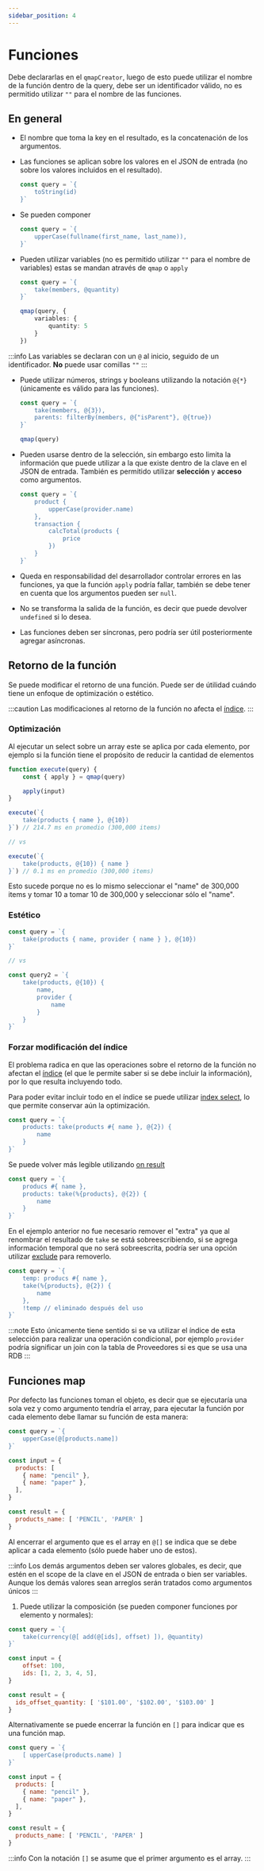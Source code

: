 ```yaml
---
sidebar_position: 4
---
```


# Funciones
Debe declararlas en el `qmapCreator`, luego de esto
puede utilizar el nombre de la función dentro de la query,
debe ser un identificador válido, no es permitido utilizar
`""` para el nombre de las funciones.

## En general

-   El nombre que toma la key en el resultado, es la concatenación de los
    argumentos.

-   Las funciones se aplican sobre los valores en el JSON de entrada
    (no sobre los valores incluidos en el resultado).
    ```javascript
    const query = `{
        toString(id)
    }`
    ```

-   Se pueden componer
    ```javascript
    const query = `{
        upperCase(fullname(first_name, last_name)),
    }`
    ```
-   Pueden utilizar variables (no es permitido utilizar `""` para el nombre
    de variables) estas se mandan através de `qmap` o `apply`
    ```typescript
    const query = `{
        take(members, @quantity)
    }`

    qmap(query, {
        variables: {
            quantity: 5
        }
    })
    ```

:::info
Las variables se declaran con un `@` al inicio, seguido de un identificador.
**No** puede usar comillas `""`
:::

-   Puede utilizar números, strings y booleans utilizando la notación `@{*}`
    (únicamente es válido para las funciones).
    ```typescript
    const query = `{
        take(members, @{3}),
        parents: filterBy(members, @{"isParent"}, @{true})
    }`

    qmap(query)
    ```

-   Pueden usarse dentro de la selección, sin embargo esto limita la información
    que puede utilizar a la que existe dentro de la clave en el JSON
    de entrada. También es permitido utilizar **selección** y
    **acceso** como argumentos.
    ```javascript
    const query = `{
        product {
            upperCase(provider.name)
        },
        transaction {
            calcTotal(products {
                price
            })
        }
    }`
    ```

-   Queda en responsabilidad del desarrollador controlar
    errores en las funciones, ya que la función `apply` podría
    fallar, también se debe tener en cuenta que los argumentos
    pueden ser `null`.

-   No se transforma la salida de la función, es decir que
    puede devolver `undefined` si lo desea.

-   Las funciones deben ser síncronas, pero podría ser útil
    posteriormente agregar asíncronas.


## Retorno de la función
Se puede modificar el retorno de una función. Puede ser
de útilidad cuándo tiene un enfoque de optimización o
estético.

:::caution
Las modificaciones al retorno de la función no
afecta el [índice](../instance#includes).
:::

### Optimización
Al ejecutar un select sobre un array este se aplica por
cada elemento, por ejemplo si la función tiene el propósito
de reducir la cantidad de elementos

```javascript
function execute(query) {
    const { apply } = qmap(query)

    apply(input)
}

execute(`{
    take(products { name }, @{10})
}`) // 214.7 ms en promedio (300,000 items)

// vs

execute(`{
    take(products, @{10}) { name }
}`) // 0.1 ms en promedio (300,000 items)
```

Esto sucede porque no es lo mismo seleccionar el "name" de 300,000
items y tomar 10 a tomar 10 de 300,000 y seleccionar sólo el "name".

### Estético
```javascript
const query = `{
    take(products { name, provider { name } }, @{10})
}`

// vs

const query2 = `{
    take(products, @{10}) {
        name,
        provider {
            name
        }
    }
}`
```

### Forzar modificación del índice
El problema radica en que las operaciones sobre el retorno de
la función no afectan el [índice](../instance#includes) (el que le
permite saber si se debe incluir la información), por lo que resulta
incluyendo todo.

Para poder evitar incluir todo en el índice se puede utilizar [index select](./index-select),
lo que permite conservar aún la optimización.

```javascript
const query = `{
    products: take(products #{ name }, @{2}) {
        name
    }
}`
```

Se puede volver más legible utilizando [on result](./onresult)


```javascript
const query = `{
    producs #{ name },
    products: take(%{products}, @{2}) {
        name
    }
}`
```

En el ejemplo anterior no fue necesario remover
el "extra" ya que al renombrar el resultado
de `take` se está sobreescribiendo, si se agrega información
temporal que no será sobreescrita, podría ser una opción
utilizar [exclude](./exclude) para removerlo.

```javascript
const query = `{
    temp: producs #{ name },
    take(%{products}, @{2}) {
        name
    },
    !temp // eliminado después del uso
}`
```

:::note
Esto únicamente tiene sentido si se va utilizar el índice de esta selección para
realizar una operación condicional, por ejemplo `provider` podría significar
un join con la tabla de Proveedores si es que se usa una RDB
:::

## Funciones map
Por defecto las funciones toman el objeto, es decir
que se ejecutaría una sola vez y como argumento tendría el array,
para ejecutar la función por cada elemento debe llamar
su función de esta manera:

```javascript
const query = `{
    upperCase(@[products.name])
}`

const input = {
  products: [
    { name: "pencil" },
    { name: "paper" },
  ],
}

const result = {
  products_name: [ 'PENCIL', 'PAPER' ]
}
```

Al encerrar el argumento que es el array en `@[]` se indica
que se debe aplicar a cada elemento (sólo puede haber uno de estos).

:::info
Los demás argumentos deben ser valores globales, es decir,
que estén en el scope de la clave en el JSON de entrada
o bien ser variables. Aunque los demás valores sean
arreglos serán tratados como argumentos únicos
:::

1. Puede utilizar la composición (se pueden componer funciones
por elemento y normales):

```javascript
const query = `{
    take(currency(@[ add(@[ids], offset) ]), @quantity)
}`

const input = {
    offset: 100,
    ids: [1, 2, 3, 4, 5],
}

const result = {
  ids_offset_quantity: [ '$101.00', '$102.00', '$103.00' ]
}
```

Alternativamente se puede encerrar la función en `[]` para indicar
que es una función map.

```javascript
const query = `{
    [ upperCase(products.name) ]
}`

const input = {
  products: [
    { name: "pencil" },
    { name: "paper" },
  ],
}

const result = {
  products_name: [ 'PENCIL', 'PAPER' ]
}
```

:::info
Con la notación `[]` se asume que el primer argumento es
el array.
:::
